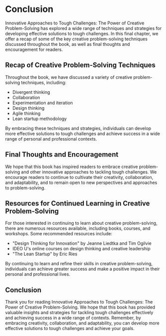 # Conclusion

Innovative Approaches to Tough Challenges: The Power of Creative Problem-Solving has explored a wide range of techniques and strategies for developing effective solutions to tough challenges. In this final chapter, we offer a recap of some of the key creative problem-solving techniques discussed throughout the book, as well as final thoughts and encouragement for readers.

Recap of Creative Problem-Solving Techniques
--------------------------------------------

Throughout the book, we have discussed a variety of creative problem-solving techniques, including:

* Divergent thinking
* Collaboration
* Experimentation and iteration
* Design thinking
* Agile thinking
* Lean startup methodology

By embracing these techniques and strategies, individuals can develop more effective solutions to tough challenges and achieve success in a wide range of personal and professional contexts.

Final Thoughts and Encouragement
--------------------------------

We hope that this book has inspired readers to embrace creative problem-solving and other innovative approaches to tackling tough challenges. We encourage readers to continue to cultivate their creativity, collaboration, and adaptability, and to remain open to new perspectives and approaches to problem-solving.

Resources for Continued Learning in Creative Problem-Solving
------------------------------------------------------------

For those interested in continuing to learn about creative problem-solving, there are numerous resources available, including books, courses, and workshops. Some recommended resources include:

* "Design Thinking for Innovation" by Jeanne Liedtka and Tim Ogilvie
* IDEO U's online courses on design thinking and creative leadership
* "The Lean Startup" by Eric Ries

By continuing to learn and refine their skills in creative problem-solving, individuals can achieve greater success and make a positive impact in their personal and professional lives.

Conclusion
----------

Thank you for reading Innovative Approaches to Tough Challenges: The Power of Creative Problem-Solving. We hope that this book has provided valuable insights and strategies for tackling tough challenges effectively and achieving success in a wide range of contexts. Remember, by embracing creativity, collaboration, and adaptability, you can develop more effective solutions to tough challenges and achieve your goals.

